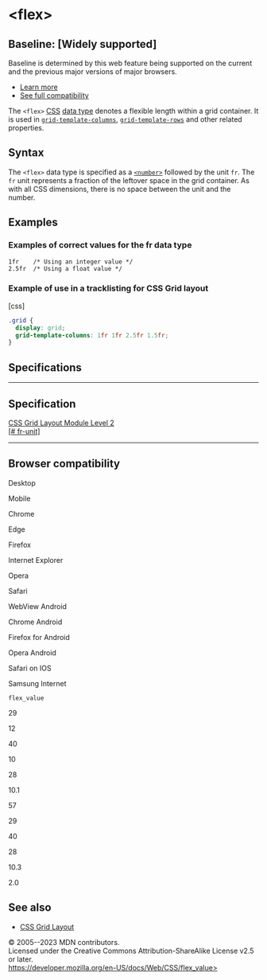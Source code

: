 \<flex\>
========

Baseline: [Widely supported]
---------------------------------------

Baseline is determined by this web feature being supported on the
current and the previous major versions of major browsers.

- [Learn
    more](https://developer.mozilla.org/en-US/blog/baseline-unified-view-stable-web-features/)
- [See full compatibility](#browser_compatibility)

The `<flex>` [CSS](https://developer.mozilla.org/en-US/docs/Web/CSS)
[data type](css_types.md) denotes a flexible length within a grid
container. It is used in
[`grid-template-columns`](grid-template-columns.md),
[`grid-template-rows`](grid-template-rows.md) and other related properties.

Syntax
------

The `<flex>` data type is specified as a [`<number>`](number.md) followed
by the unit `fr`. The `fr` unit represents a fraction of the leftover
space in the grid container. As with all CSS dimensions, there is no
space between the unit and the number.

Examples
--------

### Examples of correct values for the fr data type

```
1fr    /* Using an integer value */
2.5fr  /* Using a float value */
```

### Example of use in a tracklisting for CSS Grid layout

[css]

```css
.grid {
  display: grid;
  grid-template-columns: 1fr 1fr 2.5fr 1.5fr;
}
```

Specifications
--------------

  -----------------------------------------------------------------------

Specification
  -----------------------------------------------------------------------

  [CSS Grid Layout Module Level 2\
  [\# fr-unit]](https://drafts.csswg.org/css-grid/#fr-unit)

  -----------------------------------------------------------------------

Browser compatibility
---------------------

Desktop

Mobile

Chrome

Edge

Firefox

Internet Explorer

Opera

Safari

WebView Android

Chrome Android

Firefox for Android

Opera Android

Safari on IOS

Samsung Internet

`flex_value`

29

12

40

10

28

10.1

57

29

40

28

10.3

2.0

See also
--------

- [CSS Grid Layout](css_grid_layout.md)

© 2005--2023 MDN contributors.\
Licensed under the Creative Commons Attribution-ShareAlike License v2.5
or later.\
https://developer.mozilla.org/en-US/docs/Web/CSS/flex_value>
